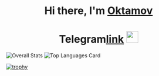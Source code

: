 <h1 align="center">Hi there, I'm <a href="mr006developer@gmail.com" target="_blank">Oktamov</a> 
<h1 align="center">Telegram<a href="https://t.me/Tg_messanger" target="_blank">link</a>
<img src="https://github.com/blackcater/blackcater/raw/main/images/Hi.gif" height="32"/></h1>

![Overall Stats](https://github-readme-stats.vercel.app/api?username=oktamov&count_private=true&show_icons=true&hide=contribs&theme=onedark)
![Top Languages Card](https://github-readme-stats.vercel.app/api/top-langs/?username=oktamov&theme=onedark)

[![trophy](https://github-profile-trophy.vercel.app/?username=oktamov&theme=onedark)](https://github.com/oktamov/github-profile-trophy)

